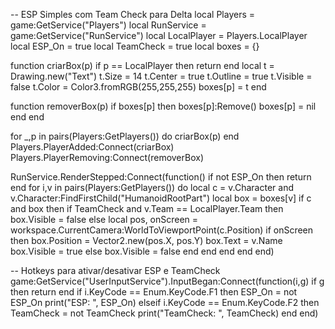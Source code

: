-- ESP Simples com Team Check para Delta
local Players = game:GetService("Players")
local RunService = game:GetService("RunService")
local LocalPlayer = Players.LocalPlayer
local ESP_On = true
local TeamCheck = true
local boxes = {}

function criarBox(p)
    if p == LocalPlayer then return end
    local t = Drawing.new("Text")
    t.Size = 14
    t.Center = true
    t.Outline = true
    t.Visible = false
    t.Color = Color3.fromRGB(255,255,255)
    boxes[p] = t
end

function removerBox(p)
    if boxes[p] then boxes[p]:Remove() boxes[p] = nil end
end

for _,p in pairs(Players:GetPlayers()) do criarBox(p) end
Players.PlayerAdded:Connect(criarBox)
Players.PlayerRemoving:Connect(removerBox)

RunService.RenderStepped:Connect(function()
    if not ESP_On then return end
    for i,v in pairs(Players:GetPlayers()) do
        local c = v.Character and v.Character:FindFirstChild("HumanoidRootPart")
        local box = boxes[v]
        if c and box then
            if TeamCheck and v.Team == LocalPlayer.Team then
                box.Visible = false
            else
                local pos, onScreen = workspace.CurrentCamera:WorldToViewportPoint(c.Position)
                if onScreen then
                    box.Position = Vector2.new(pos.X, pos.Y)
                    box.Text = v.Name
                    box.Visible = true
                else
                    box.Visible = false
                end
            end
        end
    end
end)

-- Hotkeys para ativar/desativar ESP e TeamCheck
game:GetService("UserInputService").InputBegan:Connect(function(i,g)
    if g then return end
    if i.KeyCode == Enum.KeyCode.F1 then
        ESP_On = not ESP_On
        print("ESP: ", ESP_On)
    elseif i.KeyCode == Enum.KeyCode.F2 then
        TeamCheck = not TeamCheck
        print("TeamCheck: ", TeamCheck)
    end
end)
